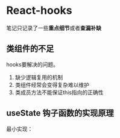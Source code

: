 # React-hooks

笔记只记录了一些**重点细节**或者**查漏补缺**

## 类组件的不足

hooks要解决的问题。

1. 缺少逻辑复用的机制
2. 类组件经常会变得复杂难以维护
3. 类成员方法不能保证this指向的正确性

## useState 钩子函数的实现原理 

最小实现：